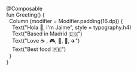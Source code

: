 @Composable  
fun Greeting() {    
&nbsp;&nbsp;Column (modifier = Modifier.padding(16.dp)) {  
&nbsp;&nbsp;&nbsp;&nbsp;Text("Hola 👋, I'm Jaime", style = typography.h4)    
&nbsp;&nbsp;&nbsp;&nbsp;Text("Based in Madrid 🇪🇸")    
&nbsp;&nbsp;&nbsp;&nbsp;Text("Love ☕ , 🎮, 📖, 🐶, :airplane:")  
&nbsp;&nbsp;&nbsp;&nbsp;Text("Best food 🇵🇪")  
&nbsp;&nbsp;}  
}

<!--
**JaimeToca/JaimeToca** is a ✨ _special_ ✨ repository because its `README.md` (this file) appears on your GitHub profile.

Here are some ideas to get you started:

- 🔭 I’m currently working on ...
- 🌱 I’m currently learning ...
- 👯 I’m looking to collaborate on ...
- 🤔 I’m looking for help with ...
- 💬 Ask me about ...
- 📫 How to reach me: ...
- 😄 Pronouns: ...
- ⚡ Fun fact: ...
### Hola 👋
-->
